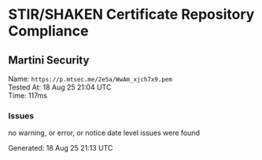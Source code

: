 # STIR/SHAKEN Certificate Repository Compliance

## Martini Security

Name: `https://p.mtsec.me/2e5a/WwAm_xjch7x9.pem`\
Tested At: 18 Aug 25 21:04 UTC\
Time: 117ms

### Issues

no warning, or error, or notice date level issues were found

Generated: 18 Aug 25 21:13 UTC